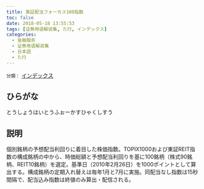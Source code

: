 ```yaml
---
title: 東証配当フォーカス100指数
toc: false
date: 2018-05-18 13:55:53
tags: [证券用语解说集, た行, インデックス]
categories:
  - 金融服务
  - 证券用语解说集
  - 日本語
  - た行
---
```


`分類：` [インデックス](/tags/インデックス/)

## ひらがな

とうしょうはいとうふぉーかすひゃくしすう

## 説明

個別銘柄の予想配当利回りに着目した株価指数。TOPIX1000および東証REIT指数の構成銘柄の中から、時価総額と予想配当利回りを基に100銘柄（株式90銘柄、REIT10銘柄）を選定。基準日（2010年2月26日）を1000ポイントとして算出する。構成銘柄の定期入れ替えは毎年1月と7月に実施。同配当なし指数は15秒間隔で、配当込み指数は終値のみ算出・配信される。
